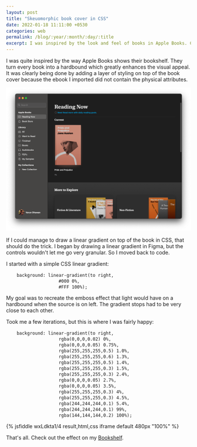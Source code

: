 ```yaml
---
layout: post
title: "Skeuomorphic book cover in CSS"
date: 2022-01-18 11:11:00 +0530
categories: web
permalink: /blog/:year/:month/:day/:title
excerpt: I was inspired by the look and feel of books in Apple Books. Created the same effect in CSS for the blog.
---
```


I was quite inspired by the way Apple Books shows their bookshelf. They turn every book into a hardbound which greatly enhances the visual appeal. It was clearly being done by adding a layer of styling on top of the book cover because the ebook I imported did not contain the physical attributes.

![Apple Books](/assets/blog/images/apple-books.png)

If I could manage to draw a linear gradient on top of the book in CSS, that should do the trick. I began by drawing a linear gradient in Figma, but the controls wouldn't let me go very granular. So I moved back to code.

I started with a simple CSS linear gradient:

```
    background: linear-gradient(to right, 
                    #000 0%, 
                    #FFF 100%);
```

My goal was to recreate the emboss effect that light would have on a hardbound when the source is on left. The gradient stops had to be very close to each other.

Took me a few iterations, but this is where I was fairly happy:

```
    background: linear-gradient(to right,
                    rgba(0,0,0,0.02) 0%,
                    rgba(0,0,0,0.05) 0.75%,
                    rgba(255,255,255,0.5) 1.0%,
                    rgba(255,255,255,0.6) 1.3%,
                    rgba(255,255,255,0.5) 1.4%,
                    rgba(255,255,255,0.3) 1.5%,
                    rgba(255,255,255,0.3) 2.4%,
                    rgba(0,0,0,0.05) 2.7%,
                    rgba(0,0,0,0.05) 3.5%,
                    rgba(255,255,255,0.3) 4%,
                    rgba(255,255,255,0.3) 4.5%,
                    rgba(244,244,244,0.1) 5.4%,
                    rgba(244,244,244,0.1) 99%,
                    rgba(144,144,144,0.2) 100%);
```

{% jsfiddle wxLdkta1/4 result,html,css iframe default 480px "100%" %}

That's all. Check out the effect on my [Bookshelf](/bookshelf).